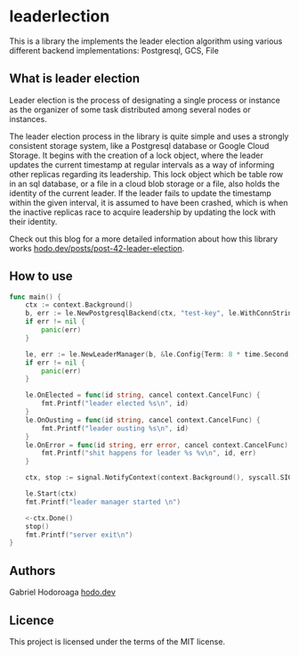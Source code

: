 # leaderlection 

This is a library the implements the leader election algorithm using various different backend implementations: Postgresql, GCS, File

## What is leader election 

Leader election is the process of designating a single process or instance as the organizer of some task 
distributed among several nodes or instances.

The leader election process in the library is quite simple and uses a strongly consistent storage system, like a Postgresql database or Google Cloud Storage. It begins with the creation of a lock object, where the leader updates the current timestamp at regular intervals as a way of informing other replicas regarding its leadership. This lock object which be table row in an sql database, or a file in a cloud blob storage or a file, also holds the identity of the current leader. If the leader fails to update the timestamp within the given interval, it is assumed to have been crashed, which is when the inactive replicas race to acquire leadership by updating the lock with their identity.

Check out this blog for a more detailed information about how this library works [hodo.dev/posts/post-42-leader-election](https://hodo.dev/posts/post-42-leader-election).
## How to use

```go
func main() {
	ctx := context.Background()
	b, err := le.NewPostgresqlBackend(ctx, "test-key", le.WithConnString("user=postgres password=password database=leaderelection host=localhost"))
	if err != nil {
		panic(err)
	}

	le, err := le.NewLeaderManager(b, &le.Config{Term: 8 * time.Second, Renew: 4 * time.Second, Retry: 2 * time.Second})
	if err != nil {
		panic(err)
	}

	le.OnElected = func(id string, cancel context.CancelFunc) {
		fmt.Printf("leader elected %s\n", id)
	}
	le.OnOusting = func(id string, cancel context.CancelFunc) {
		fmt.Printf("leader ousting %s\n", id)
	}
	le.OnError = func(id string, err error, cancel context.CancelFunc) {
		fmt.Printf("shit happens for leader %s %v\n", id, err)
	}

	ctx, stop := signal.NotifyContext(context.Background(), syscall.SIGINT, syscall.SIGTERM)

	le.Start(ctx)
	fmt.Printf("leader manager started \n")

	<-ctx.Done()
	stop()
	fmt.Printf("server exit\n")
}
```

## Authors

Gabriel Hodoroaga [hodo.dev](https://hodo.dev)

## Licence

This project is licensed under the terms of the MIT license.
